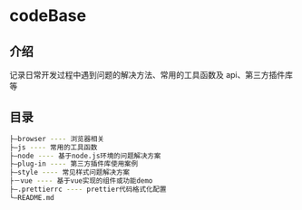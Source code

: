 # codeBase

## 介绍

记录日常开发过程中遇到问题的解决方法、常用的工具函数及 api、第三方插件库等

## 目录

```bash
├—browser ---- 浏览器相关
├—js ---- 常用的工具函数
├—node ---- 基于node.js环境的问题解决方案
├—plug-in ---- 第三方插件库使用案例
├—style ---- 常见样式问题解决方案
├－vue ---- 基于vue实现的组件或功能demo
├—.prettierrc ---- prettier代码格式化配置
└—README.md
```

